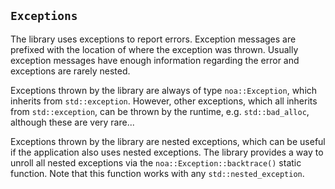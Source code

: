 ## `Exceptions`

The library uses exceptions to report errors. Exception messages are prefixed with the location of where the exception was thrown. Usually exception messages have enough information regarding the error and exceptions are rarely nested.

Exceptions thrown by the library are always of type `noa::Exception`, which inherits from `std::exception`. However, other exceptions, which all inherits from `std::exception`, can be thrown by the runtime, e.g. `std::bad_alloc`, although these are very rare...

Exceptions thrown by the library are nested exceptions, which can be useful if the application also uses nested exceptions. The library provides a way to unroll all nested exceptions via the `noa::Exception::backtrace()` static function. Note that this function works with any `std::nested_exception`.
